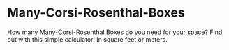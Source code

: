 # Many-Corsi-Rosenthal-Boxes
How many Many-Corsi-Rosenthal Boxes do you need for your space? Find out with this simple calculator! In square feet or meters.
